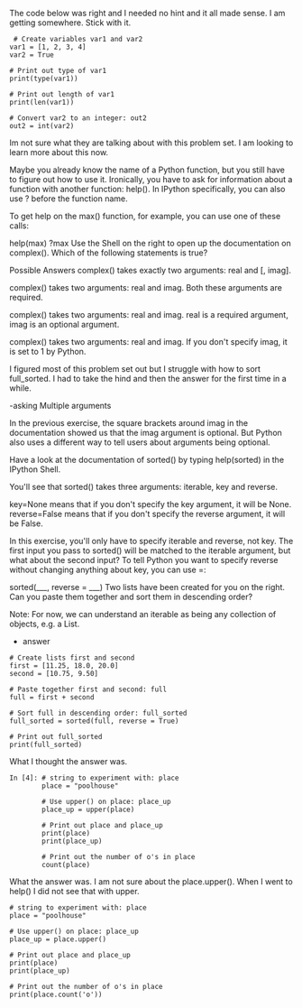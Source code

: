 The code below was right and I needed no hint and it all made sense.  I am getting somewhere. Stick with it. 

```
 # Create variables var1 and var2
var1 = [1, 2, 3, 4]
var2 = True

# Print out type of var1
print(type(var1))

# Print out length of var1
print(len(var1))

# Convert var2 to an integer: out2
out2 = int(var2)
```

Im not sure what they are talking about with this problem set.  I am looking to learn more about this now.  

Maybe you already know the name of a Python function, but you still have to figure out how to use it. Ironically, you have to ask for information about a function with another function: help(). In IPython specifically, you can also use ? before the function name.

To get help on the max() function, for example, you can use one of these calls:

help(max)
?max
Use the Shell on the right to open up the documentation on complex(). Which of the following statements is true?

Possible Answers
complex() takes exactly two arguments: real and [, imag].

complex() takes two arguments: real and imag. Both these arguments are required.

complex() takes two arguments: real and imag. real is a required argument, imag is an optional argument.

complex() takes two arguments: real and imag. If you don't specify imag, it is set to 1 by Python.


I figured most of this problem set out but I struggle with how to sort full_sorted.  I had to take the hind and then the answer for the first time in a while. 

-asking
Multiple arguments

In the previous exercise, the square brackets around imag in the documentation showed us that the imag argument is optional. But Python also uses a different way to tell users about arguments being optional.

Have a look at the documentation of sorted() by typing help(sorted) in the IPython Shell.

You'll see that sorted() takes three arguments: iterable, key and reverse.

key=None means that if you don't specify the key argument, it will be None. reverse=False means that if you don't specify the reverse argument, it will be False.

In this exercise, you'll only have to specify iterable and reverse, not key. The first input you pass to sorted() will be matched to the iterable argument, but what about the second input? To tell Python you want to specify reverse without changing anything about key, you can use =:

sorted(___, reverse = ___)
Two lists have been created for you on the right. Can you paste them together and sort them in descending order?

Note: For now, we can understand an iterable as being any collection of objects, e.g. a List. 

- answer
```
# Create lists first and second
first = [11.25, 18.0, 20.0]
second = [10.75, 9.50]

# Paste together first and second: full
full = first + second

# Sort full in descending order: full_sorted
full_sorted = sorted(full, reverse = True)

# Print out full_sorted
print(full_sorted)
```

What I thought the answer was. 
```
In [4]: # string to experiment with: place
        place = "poolhouse"
        
        # Use upper() on place: place_up
        place_up = upper(place)
        
        # Print out place and place_up
        print(place)
        print(place_up)
        
        # Print out the number of o's in place
        count(place)
```        

What the answer was.  I am not sure about the place.upper().  When I went to help() I did not see that with upper. 
```
# string to experiment with: place
place = "poolhouse"

# Use upper() on place: place_up
place_up = place.upper()

# Print out place and place_up
print(place)
print(place_up)

# Print out the number of o's in place
print(place.count('o'))
```
